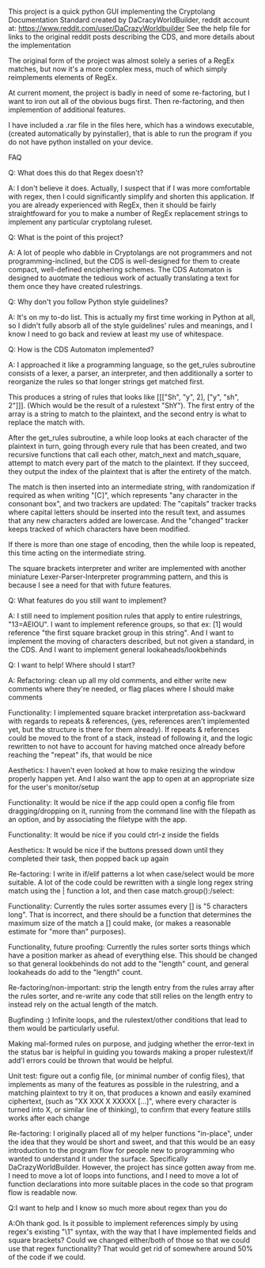This project is a quick python GUI implementing the Cryptolang Documentation Standard created by DaCracyWorldBuilder, reddit account at: https://www.reddit.com/user/DaCrazyWorldbuilder
See the help file for links to the original reddit posts describing the CDS, and more details about the implementation

The original form of the project was almost solely a series of a RegEx matches, but now it's a more complex mess, much of which simply reimplements elements of RegEx. 

At current moment, the project is badly in need of some re-factoring, but I want to iron out all of the obvious bugs first. Then re-factoring, and then implemention of additional features. 

I have included a .rar file in the files here, which has a windows executable, (created automatically by pyinstaller), that is able to run the program if you do not have python installed on your device. 


FAQ

Q: What does this do that Regex doesn't?

A: I don't believe it does. Actually, I suspect that if I was more comfortable with regex, then I could significantly simplify and shorten this application. 
If you are already experienced with RegEx, then it should be fairly straightfoward for you to make a number of RegEx replacement strings to implement any particular cryptolang ruleset. 


Q: What is the point of this project? 

A: A lot of people who dabble in Cryptolangs are not programmers and not programming-inclined, but the CDS is well-designed for them to create compact, well-defined enciphering schemes. 
The CDS Automaton is designed to auotmate the tedious work of actually translating a text for them once they have created rulestrings.


Q: Why don't you follow Python style guidelines?

A: It's on my to-do list. This is actually my first time working in Python at all, so I didn't fully absorb all of the style guidelines' rules and meanings, and I know I need to go back and review at least my use of whitespace. 


Q: How is the CDS Automaton implemented?

A: I approached it like a programming language, so the get_rules subroutine consists of a lexer, a parser, an interpreter, and then additionally a sorter to reorganize the rules so that longer strings get matched first. 

This produces a string of rules that looks like [[["Sh", "y", 2], ["y", "sh", 2"]]]. (Which would be the result of a rulestext "ShY"). The first entry of the array is a string to match to the plaintext, and the second entry is what to replace the match with.

After the get_rules subroutine, a while loop looks at each character of the plaintext in turn, going through every rule that has been created, and two recursive functions that call each other, match_next and match_square, attempt to match every part of the match to the plaintext.
If they succeed, they output the index of the plaintext that is after the entirety of the match. 

The match is then inserted into an intermediate string, with randomization if required as when writing "[C]", which represents "any character in the consonant box", and two trackers are updated: 
The "capitals" tracker tracks where capital letters should be inserted into the result text, and assumes that any new characters added are lowercase.
And the "changed" tracker keeps tracked of which characters have been modified. 

If there is more than one stage of encoding, then the while loop is repeated, this time acting on the intermediate string.

The square brackets interpreter and writer are implemented with another miniature Lexer-Parser-Interpreter programming pattern, and this is because I see a need for that with future features. 


Q: What features do you still want to implement?

A: I still need to implement position rules that apply to entire rulestrings, "13=AEIOU". I want to implement reference groups, so that ex: [1] would reference "the first square bracket group in this string". And I want to implement the moving of characters described, but not given a standard, in the CDS. And I want to implement general lookaheads/lookbehinds


Q: I want to help! Where should I start?

A: Refactoring: clean up all my old comments, and either write new comments where they're needed, or flag places where I should make comments

Functionality: I implemented square bracket interpretation ass-backward with regards to repeats & references, (yes, references aren't implemented yet, but the structure is there for them already). If repeats & references could be moved to the front of a stack, instead of following it, and the logic rewritten to not have to account for having matched once already before reaching the "repeat" ifs, that would be nice 

Aesthetics: I haven't even looked at how to make resizing the window properly happen yet. And I also want the app to open at an appropriate size for the user's monitor/setup

Functionality: It would be nice if the app could open a config file from dragging/dropping on it, running from the command line with the filepath as an option, and by associating the filetype with the app.

Functionality: It would be nice if you could ctrl-z inside the fields

Aesthetics: It would be nice if the buttons pressed down until they completed their task, then popped back up again

Re-factoring: I write in if/elif patterns a lot when case/select would be more suitable. A lot of the code could be rewritten with a single long regex string match using the | function a lot, and then case match.group():/select:

Functionality: Currently the rules sorter assumes every [] is "5 characters long". That is incorrect, and there should be a function that determines the maximum size of the match a [] could make, (or makes a reasonable estimate for "more than" purposes). 

Functionality, future proofing: Currently the rules sorter sorts things which have a position marker as ahead of everything else. This should be changed so that general lookbehinds do not add to the "length" count, and general lookaheads do add to the "length" count. 

Re-factoring/non-important: strip the length entry from the rules array after the rules sorter, and re-write any code that still relies on the length entry to instead rely on the actual length of the match.

Bugfinding :) Infinite loops, and the rulestext/other conditions that lead to them would be particularly useful.

Making mal-formed rules on purpose, and judging whether the error-text in the status bar is helpful in guiding you towards making a proper rulestext/if add'l errors could be thrown that would be helpful.

Unit test: figure out a config file, (or minimal number of config files), that implements as many of the features as possible in the rulestring, and a matching plaintext to try it on, that produces a known and easily examined ciphertext, (such as "XX XXX 
X XXXXX [...]", where every character is turned into X, or similar line of thinking), to confirm that every feature stills works after each change

Re-factoring: I originally placed all of my helper functions "in-place", under the idea that they would be short and sweet, and that this would be an easy introduction to the program flow for people new to programming who wanted to understand it under the surface. Specifically DaCrazyWorldBuilder. However, the project has since gotten away from me. I need to move a lot of loops into functions, and I need to move a lot of function declarations into more suitable places in the code so that program flow is readable now.


Q:I want to help and I know so much more about regex than you do

A:Oh thank god. Is it possible to implement references simply by using regex's existing "\1" syntax, with the way that I have implemented fields and square brackets? Could we changed either/both of those so that we could use that regex functionality? That would get rid of somewhere around 50% of the code if we could. 



